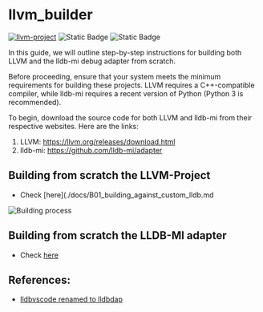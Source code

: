 # llvm_builder
[![llvm-project](https://img.shields.io/badge/llvm_project-compiler_and_toolchain_technologies-yellow)](https://github.com/llvm/llvm-project)
![Static Badge](https://img.shields.io/badge/clang-version--18.0.0-blue)
![Static Badge](https://img.shields.io/badge/lldb_mi-version_GNU_gdb_(GDB)_7.4-green)


In this guide, we will outline step-by-step instructions for building both LLVM
and the lldb-mi debug adapter from scratch.

Before proceeding, ensure that your system meets the minimum requirements for
building these projects. LLVM requires a C++-compatible compiler, while
lldb-mi requires a recent version of Python (Python 3 is recommended).

To begin, download the source code for both LLVM and lldb-mi from their
respective websites. Here are the links:

1. LLVM: https://llvm.org/releases/download.html
2. lldb-mi: https://github.com/lldb-mi/adapter


## Building from scratch the LLVM-Project

- Check [here](./docs/B01_building_against_custom_lldb.md

![Building process](./assets/V01.gif)

## Building from scratch the LLDB-MI adapter

- Check [here](./docs/B02_buidling-against_lldb-mi.md)

## References:

- [lldbvscode renamed to lldbdap](https://www.reddit.com/r/LLVM/comments/17s5ywl/lldbvscode_renamed_to_lldbdap_in_llvmproject/)
